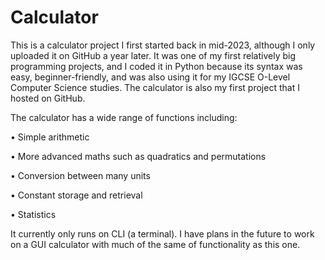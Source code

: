# Calculator
This is a calculator project I first started back in mid-2023, although I only uploaded it on GitHub a year later. It was one of my first relatively big programming projects, and I coded it in Python because its syntax was easy, beginner-friendly, and was also using it for my IGCSE O-Level Computer Science studies. The calculator is also my first project that I hosted on GitHub.

The calculator has a wide range of functions including:

• Simple arithmetic

• More advanced maths such as quadratics and permutations

• Conversion between many units

• Constant storage and retrieval

• Statistics

It currently only runs on CLI (a terminal). I have plans in the future to work on a GUI calculator with much of the same of functionality as this one.
